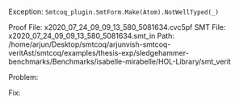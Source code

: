 Exception: `Smtcoq_plugin.SmtForm.Make(Atom).NotWellTyped(_)`

Proof File: x2020_07_24_09_09_13_580_5081634.cvc5pf
SMT File: x2020_07_24_09_09_13_580_5081634.smt_in
Path: /home/arjun/Desktop/smtcoq/arjunvish-smtcoq-veritAst/smtcoq/examples/thesis-exp/sledgehammer-benchmarks/Benchmarks/isabelle-mirabelle/HOL-Library/smt_verit

Problem:

Fix:
